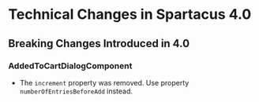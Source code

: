 # Technical Changes in Spartacus 4.0

## Breaking Changes Introduced in 4.0
### AddedToCartDialogComponent
- The `increment` property was removed. Use property `numberOfEntriesBeforeAdd` instead.
